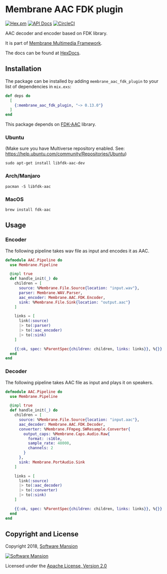 # Membrane AAC FDK plugin

[![Hex.pm](https://img.shields.io/hexpm/v/membrane_aac_fdk_plugin.svg)](https://hex.pm/packages/membrane_aac_fdk_plugin)
[![API Docs](https://img.shields.io/badge/api-docs-yellow.svg?style=flat)](https://hexdocs.pm/membrane_aac_fdk_plugin/)
[![CircleCI](https://circleci.com/gh/membraneframework/membrane_aac_fdk_plugin.svg?style=svg)](https://circleci.com/gh/membraneframework/membrane_aac_fdk_plugin)

AAC decoder and encoder based on FDK library.

It is part of [Membrane Multimedia Framework](https://membraneframework.org).

The docs can be found at [HexDocs](https://hexdocs.pm/membrane_aac_fdk_plugin).

## Installation

The package can be installed by adding `membrane_aac_fdk_plugin` to your list of dependencies in `mix.exs`:

```elixir
def deps do
  [
	{:membrane_aac_fdk_plugin, "~> 0.13.0"}
  ]
end
```

This package depends on [FDK-AAC](https://github.com/mstorsjo/fdk-aac) library.

### Ubuntu

(Make sure you have Multiverse repository enabled. See: <https://help.ubuntu.com/community/Repositories/Ubuntu>)

```
sudo apt-get install libfdk-aac-dev
```

### Arch/Manjaro

```
pacman -S libfdk-aac
```

### MacOS

```
brew install fdk-aac
```

## Usage

### Encoder  

The following pipeline takes wav file as input and encodes it as AAC.

```elixir
defmodule AAC.Pipeline do
  use Membrane.Pipeline

  @impl true
  def handle_init(_) do
    children = [
      source: %Membrane.File.Source{location: "input.wav"},
      parser: Membrane.WAV.Parser,
      aac_encoder: Membrane.AAC.FDK.Encoder,
      sink: %Membrane.File.Sink{location: "output.aac"}
    ]

    links = [
      link(:source)
      |> to(:parser)
      |> to(:aac_encoder)
      |> to(:sink)
    ]

    {{:ok, spec: %ParentSpec{children: children, links: links}}, %{}}
  end
end
```

### Decoder

The following pipeline takes AAC file as input and plays it on speakers.

```elixir
defmodule AAC.Pipeline do
  use Membrane.Pipeline

  @impl true
  def handle_init(_) do
    children = [
      source: %Membrane.File.Source{location: "input.aac"},
      aac_decoder: Membrane.AAC.FDK.Decoder,
      converter: %Membrane.FFmpeg.SWResample.Converter{
        output_caps: %Membrane.Caps.Audio.Raw{
          format: :s16le,
          sample_rate: 48000,
          channels: 2
        }
      },
      sink: Membrane.PortAudio.Sink
    ]

    links = [
      link(:source)
      |> to(:aac_decoder)
      |> to(:converter)
      |> to(:sink)
    ]

    {{:ok, spec: %ParentSpec{children: children, links: links}}, %{}}
  end
end
```

## Copyright and License

Copyright 2018, [Software Mansion](https://swmansion.com/?utm_source=git&utm_medium=readme&utm_campaign=membrane)

[![Software Mansion](https://logo.swmansion.com/logo?color=white&variant=desktop&width=200&tag=membrane-github)](https://swmansion.com/?utm_source=git&utm_medium=readme&utm_campaign=membrane)

Licensed under the [Apache License, Version 2.0](LICENSE)
